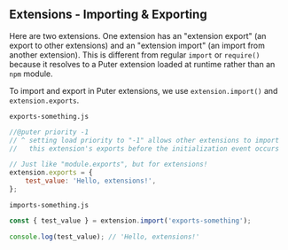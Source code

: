 ## Extensions - Importing & Exporting

Here are two extensions. One extension has an "extension export" (an export to
other extensions) and an "extension import" (an import from another extension).
This is different from regular `import` or `require()` because it resolves to
a Puter extension loaded at runtime rather than an `npm` module.

To import and export in Puter extensions, we use `extension.import()` and `extension.exports`.

`exports-something.js`
```javascript
//@puter priority -1
// ^ setting load priority to "-1" allows other extensions to import
//   this extension's exports before the initialization event occurs

// Just like "module.exports", but for extensions!
extension.exports = {
    test_value: 'Hello, extensions!',
};
```

`imports-something.js`
```javascript
const { test_value } = extension.import('exports-something');

console.log(test_value); // 'Hello, extensions!'
```

